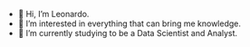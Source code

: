 - 👋 Hi, I’m Leonardo.
- 👀 I’m interested in everything that can bring me knowledge.
- 🌱 I’m currently studying to be a Data Scientist and Analyst.
